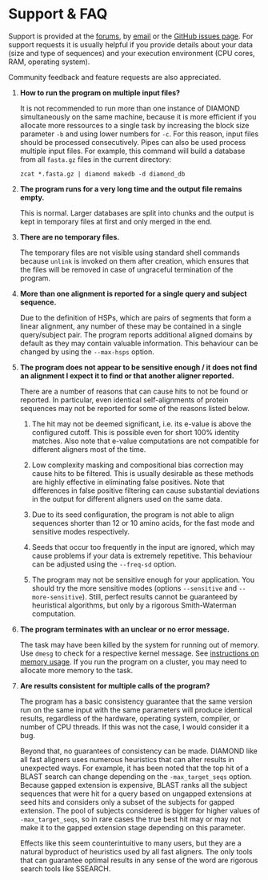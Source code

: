 
# Support & FAQ

Support is provided at the [forums](index.php), by [email](mailto:buchfink@gmail.com) or the [GitHub
issues page](http://github.com/bbuchfink/diamond/issues/). For support
requests it is usually helpful if you provide details about your data
(size and type of sequences) and your execution environment (CPU cores,
RAM, operating system).

Community feedback and feature requests are also appreciated.

1.  **How to run the program on multiple input files?**
    
    It is not recommended to run more than one instance of DIAMOND
    simultaneously on the same machine, because it is more efficient if
    you allocate more ressources to a single task by increasing the
    block size parameter `-b` and using lower numbers for `-c`. For this
    reason, input files should be processed consecutively. Pipes can
    also be used process multiple input files. For example, this command
    will build a database from all `fasta.gz` files in the current
    directory:
    
        zcat *.fasta.gz | diamond makedb -d diamond_db

2.  **The program runs for a very long time and the output file remains
    empty.**
    
    This is normal. Larger databases are split into chunks and the
    output is kept in temporary files at first and only merged in the
    end.

3.  **There are no temporary files.**
    
    The temporary files are not visible using standard shell commands
    because `unlink` is invoked on them after creation, which ensures
    that the files will be removed in case of ungraceful termination of
    the program.

4.  **More than one alignment is reported for a single query and subject
    sequence.**
    
    Due to the definition of HSPs, which are pairs of segments that form
    a linear alignment, any number of these may be contained in a single
    query/subject pair. The program reports additional aligned domains
    by default as they may contain valuable information. This behaviour
    can be changed by using the `--max-hsps` option.

5.  **The program does not appear to be sensitive enough / it does not
    find an alignment I expect it to find or that another aligner
    reported.**
    
    There are a number of reasons that can cause hits to not be found or
    reported. In particular, even identical self-alignments of protein
    sequences may not be reported for some of the reasons listed below.
    
    1.  The hit may not be deemed significant, i.e. its e-value is above
        the configured cutoff. This is possible even for short 100%
        identity matches. Also note that e-value computations are not
        compatible for different aligners most of the time.
    
    2.  Low complexity masking and compositional bias correction may
        cause hits to be filtered. This is usually desirable as these
        methods are highly effective in eliminating false positives.
        Note that differences in false positive filtering can cause
        substantial deviations in the output for different aligners used
        on the same data.
    
    3.  Due to its seed configuration, the program is not able to align
        sequences shorter than 12 or 10 amino acids, for the fast mode
        and sensitive modes respectively.
    
    4.  Seeds that occur too frequently in the input are ignored, which
        may cause problems if your data is extremely repetitive. This
        behaviour can be adjusted using the `--freq-sd` option.
    
    5.  The program may not be sensitive enough for your application.
        You should try the more sensitive modes (options `--sensitive`
        and `--more-sensitive`). Still, perfect results cannot be
        guaranteed by heuristical algorithms, but only by a rigorous
        Smith-Waterman computation.

6.  **The program terminates with an unclear or no error message.**
    
    The task may have been killed by the system for running out of
    memory. Use `dmesg` to check for a respective kernel message. See
    [instructions on memory usage](index.php?pages/command_line_options/#memory-performance-options).
    If you run the program on a cluster, you may need to allocate more memory to
    the task.

7.  **Are results consistent for multiple calls of the program?**
    
    The program has a basic consistency guarantee that the same version
    run on the same input with the same parameters will produce
    identical results, regardless of the hardware, operating system,
    compiler, or number of CPU threads. If this was not the case, I
    would consider it a bug.
    
    Beyond that, no guarantees of consistency can be made. DIAMOND like
    all fast aligners uses numerous heuristics that can alter results in
    unexpected ways. For example, it has been noted that the top hit of
    a BLAST search can change depending on the `-max_target_seqs`
    option. Because gapped extension is expensive, BLAST ranks all the
    subject sequences that were hit for a query based on ungapped
    extensions at seed hits and considers only a subset of the subjects
    for gapped extension. The pool of subjects considered is bigger for
    higher values of `-max_target_seqs`, so in rare cases the true best
    hit may or may not make it to the gapped extension stage depending
    on this parameter.
    
    Effects like this seem counterintuitive to many users, but they are
    a natural byproduct of heuristics used by all fast aligners. The
    only tools that can guarantee optimal results in any sense of the
    word are rigorous search tools like SSEARCH.
